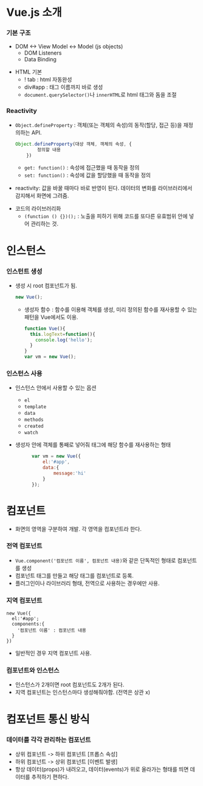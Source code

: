 # Vue.js 소개

### 기본 구조
  + DOM <-> View Model <-> Model (js objects)
    +  DOM Listeners
    + Data Binding

- HTML 기본
  + ! tab : html 자동완성
  + div#app : 태그 이름까지 바로 생성
  + `document.querySelector()`나 `innerHTML`로 html 태그와 돔을 조절


### Reactivity
  + `Object.defineProperty` : 객체(또는 객체의 속성)의 동작(할당, 접근 등)을 재정의하는 API.
    ```javascript 
    Object.defineProperty(대상 객체, 객체의 속성, {
            정의할 내용
        })
    ```
    + `get: function()` : 속성에 접근했을 때 동작을 정의
    + `set: function()` : 속성에 값을 할당했을 때 동작을 정의
  

  + reactivity: 값을 바꿀 때마다 바로 반영이 된다. 데이터의 변화를 라이브러리에서 감지해서 화면에 그려줌.
- 코드의 라이브러리화
  + `(function () {})();` : 노출을 피하기 위해 코드를 또다른 유효범위 안에 넣어 관리하는 것.


# 인스턴스
### 인스턴트 생성
+ 생성 시 root 컴포넌트가 됨.
  ``` vue.js
  new Vue();
  ```
  + 생성자 함수 : 함수를 이용해 객체를 생성, 미리 정의된 함수를 재사용할 수 있는 패턴을 Vue에서도 이용.

    ``` vue.js
    function Vue(){
      this.logText=function(){
        console.log('hello');
      }
    }
    var vm = new Vue();
    ```
### 인스턴스 사용
+ 인스턴스 안에서 사용할 수 있는 옵션
  + `el`
  + `template`
  + `data`
  + `methods`
  + `created`
  + `watch`

+  생성자 안에 객체를 통째로 넣어줘 태그에 해당 함수를 재사용하는 형태
    ``` vue.js
          var vm = new Vue({ 
              el:'#app', 
              data:{
                  message:'hi'
              }
          });
    ```

# 컴포넌트

+ 화면의 영역을 구분하여 개발. 각 영역을 컴포넌트라 한다.
### 전역 컴포넌트
  + `Vue.component('컴포넌트 이름', 컴포넌트 내용)`와 같은 단독적인 형태로 컴포넌트를 생성
  + 컴포넌트 태그를 만들고 해당 태그를 컴포넌트로 등록.
  + 플러그인이나 라이브러리 형태, 전역으로 사용하는 경우에만 사용.


### 지역 컴포넌트
  ```
  new Vue({
    el:'#app';
    components:{
      '컴포넌트 이름' : 컴포넌트 내용
    }
  })
  ```
  + 일반적인 경우 지역 컴포넌트 사용.

### 컴포넌트와 인스턴스
+ 인스턴스가 2개이면 root 컴포넌트도 2개가 된다.
+ 지역 컴포넌트는 인스턴스마다 생성해줘야함. (전역은 상관 x)

# 컴포넌트 통신 방식
### 데이터를 각각 관리하는 컴포넌트
- 상위 컴포넌트 -> 하위 컴포넌트 [프롭스 속성]
- 하위 컴포넌트 -> 상위 컴포넌트 [이벤트 발생]
- 항상 데이터(props)가 내려오고, 데이터(events)가 위로 올라가는 형태를 띄면 데이터를 추적하기 편하다.